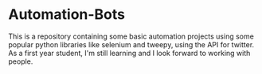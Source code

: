 # Automation-Bots
This is a repository containing some basic automation projects using some popular python libraries like selenium and tweepy, using the API for twitter. As a first year student, I'm still learning and I look forward to working with people.
